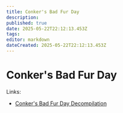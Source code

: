 ```yaml
---
title: Conker's Bad Fur Day
description: 
published: true
date: 2025-05-22T22:12:13.453Z
tags: 
editor: markdown
dateCreated: 2025-05-22T22:12:13.453Z
---
```


# Conker's Bad Fur Day

Links:

- [Conker's Bad Fur Day Decompilation](https://github.com/mkst/conker)